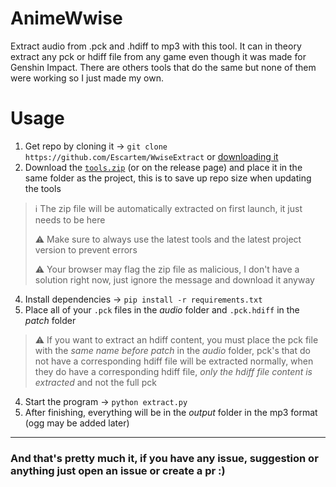 # AnimeWwise
Extract audio from .pck and .hdiff to mp3 with this tool. It can in theory extract any pck or hdiff file from any game even though it was made for Genshin Impact. There are others tools that do the same but none of them were working so I just made my own.

# Usage

1. Get repo by cloning it -> `git clone https://github.com/Escartem/WwiseExtract` or [downloading it](https://github.com/Escartem/WwiseExtract/archive/refs/heads/master.zip)
2. Download the [`tools.zip`](https://github.com/Escartem/AnimeWwise/releases/latest/download/tools.zip) (or on the release page) and place it in the same folder as the project, this is to save up repo size when updating the tools
> ℹ️ The zip file will be automatically extracted on first launch, it just needs to be here
> 
> ⚠️ Make sure to always use the latest tools and the latest project version to prevent errors
> 
> ⚠️ Your browser may flag the zip file as malicious, I don't have a solution right now, just ignore the message and download it anyway
4. Install dependencies -> `pip install -r requirements.txt`
5. Place all of your `.pck` files in the *audio* folder and `.pck.hdiff` in the *patch* folder
> ⚠️ If you want to extract an hdiff content, you must place the pck file with the *same name before patch* in the *audio* folder, pck's that do not have a corresponding hdiff file will be extracted normally, when they do have a corresponding hdiff file, *only the hdiff file content is extracted* and not the full pck
4. Start the program -> `python extract.py`
5. After finishing, everything will be in the *output* folder in the mp3 format (ogg may be added later)

---

### And that's pretty much it, if you have any issue, suggestion or anything just open an issue or create a pr :)
